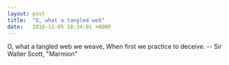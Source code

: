 ```yaml
---
layout: post
title:  "O, what a tangled web"
date:   2018-11-05 18:34:01 +0000
---
```

O, what a tangled web we weave, When first we practice to deceive.
		-- Sir Walter Scott, "Marmion"

